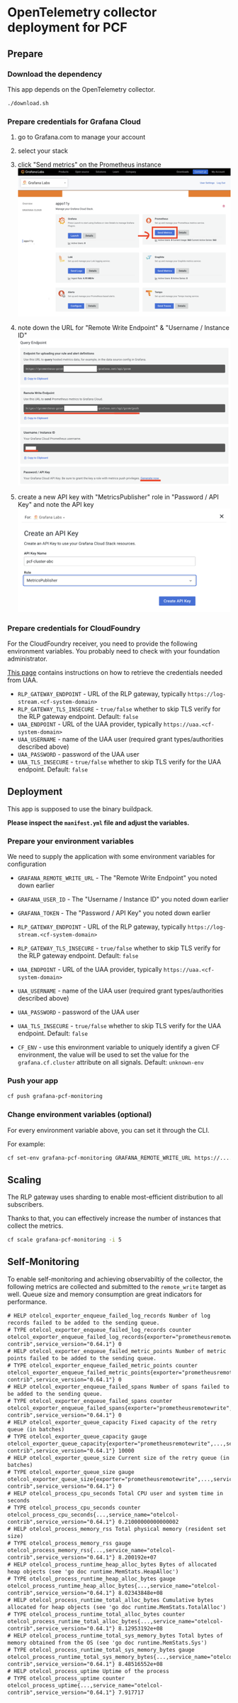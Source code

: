 # OpenTelemetry collector deployment for PCF

## Prepare

### Download the dependency

This app depends on the OpenTelemetry collector.

```bash
./download.sh
```

### Prepare credentials for Grafana Cloud

1. go to Grafana.com to manage your account
2. select your stack
3. click "Send metrics" on the Prometheus instance
![./resources/stack.png](./resources/stack.png)

4. note down the URL for "Remote Write Endpoint" & "Username / Instance ID"
![./resources/prom.png](./resources/prom.png)

5. create a new API key with "MetricsPublisher" role in "Password / API Key" and note the API key
![./resources/stack.png](./resources/apikey.png)

### Prepare credentials for CloudFoundry

For the CloudFoundry receiver, you need to provide the following environment variables. You probably
need to check with your foundation administrator.

[This page](https://github.com/open-telemetry/opentelemetry-collector-contrib/tree/main/receiver/cloudfoundryreceiver#authentication) contains instructions on how to retrieve the credentials needed from UAA.

* `RLP_GATEWAY_ENDPOINT` - URL of the RLP gateway, typically `https://log-stream.<cf-system-domain>`
* `RLP_GATEWAY_TLS_INSECURE` - `true/false` whether to skip TLS verify for the RLP gateway endpoint. Default: `false`
* `UAA_ENDPOINT` - URL of the UAA provider, typically `https://uaa.<cf-system-domain>`
* `UAA_USERNAME` - name of the UAA user (required grant types/authorities described above)
* `UAA_PASSWORD` - password of the UAA user
* `UAA_TLS_INSECURE` - `true/false` whether to skip TLS verify for the UAA endpoint. Default: `false`

## Deployment

This app is supposed to use the binary buildpack.

**Please inspect the `manifest.yml` file and adjust the variables.**

### Prepare your environment variables

We need to supply the application with some environment variables for configuration

* `GRAFANA_REMOTE_WRITE_URL` - The "Remote Write Endpoint" you noted down earlier
* `GRAFANA_USER_ID` - The "Username / Instance ID" you noted down earlier
* `GRAFANA_TOKEN` - The "Password / API Key" you noted down earlier

* `RLP_GATEWAY_ENDPOINT` - URL of the RLP gateway, typically `https://log-stream.<cf-system-domain>`
* `RLP_GATEWAY_TLS_INSECURE` - `true/false` whether to skip TLS verify for the RLP gateway endpoint. Default: `false`
* `UAA_ENDPOINT` - URL of the UAA provider, typically `https://uaa.<cf-system-domain>`
* `UAA_USERNAME` - name of the UAA user (required grant types/authorities described above)
* `UAA_PASSWORD` - password of the UAA user
* `UAA_TLS_INSECURE` - `true/false` whether to skip TLS verify for the UAA endpoint. Default: `false`

* `CF_ENV` - use this environment variable to uniquely identify a given CF environment,
  the value will be used to set the value for the `grafana.cf.cluster` attribute on all signals. Default: `unknown-env`

### Push your app

```bash
cf push grafana-pcf-monitoring
```

### Change environment variables (optional)

For every environment variable above, you can set it through the CLI.

For example:

```bash
cf set-env grafana-pcf-monitoring GRAFANA_REMOTE_WRITE_URL https://...../api/prom/push
```

## Scaling

The RLP gateway uses sharding to enable most-efficient distribution to all subscribers.

Thanks to that, you can effectively increase the number of instances that collect the metrics.

```bash
cf scale grafana-pcf-monitoring -i 5
```

## Self-Monitoring

To enable self-monitoring and achieving observabiltiy of the collector, the following metrics are collected and submitted to
the `remote_write` target as well. Queue size and memory consumption are great indicators for performance.

```prometheus
# HELP otelcol_exporter_enqueue_failed_log_records Number of log records failed to be added to the sending queue.
# TYPE otelcol_exporter_enqueue_failed_log_records counter
otelcol_exporter_enqueue_failed_log_records{exporter="prometheusremotewrite",...,service_name="otelcol-contrib",service_version="0.64.1"} 0
# HELP otelcol_exporter_enqueue_failed_metric_points Number of metric points failed to be added to the sending queue.
# TYPE otelcol_exporter_enqueue_failed_metric_points counter
otelcol_exporter_enqueue_failed_metric_points{exporter="prometheusremotewrite",...,service_name="otelcol-contrib",service_version="0.64.1"} 0
# HELP otelcol_exporter_enqueue_failed_spans Number of spans failed to be added to the sending queue.
# TYPE otelcol_exporter_enqueue_failed_spans counter
otelcol_exporter_enqueue_failed_spans{exporter="prometheusremotewrite",...,service_name="otelcol-contrib",service_version="0.64.1"} 0
# HELP otelcol_exporter_queue_capacity Fixed capacity of the retry queue (in batches)
# TYPE otelcol_exporter_queue_capacity gauge
otelcol_exporter_queue_capacity{exporter="prometheusremotewrite",...,service_name="otelcol-contrib",service_version="0.64.1"} 10000
# HELP otelcol_exporter_queue_size Current size of the retry queue (in batches)
# TYPE otelcol_exporter_queue_size gauge
otelcol_exporter_queue_size{exporter="prometheusremotewrite",...,service_name="otelcol-contrib",service_version="0.64.1"} 0
# HELP otelcol_process_cpu_seconds Total CPU user and system time in seconds
# TYPE otelcol_process_cpu_seconds counter
otelcol_process_cpu_seconds{...,service_name="otelcol-contrib",service_version="0.64.1"} 0.21000000000000002
# HELP otelcol_process_memory_rss Total physical memory (resident set size)
# TYPE otelcol_process_memory_rss gauge
otelcol_process_memory_rss{...,service_name="otelcol-contrib",service_version="0.64.1"} 8.200192e+07
# HELP otelcol_process_runtime_heap_alloc_bytes Bytes of allocated heap objects (see 'go doc runtime.MemStats.HeapAlloc')
# TYPE otelcol_process_runtime_heap_alloc_bytes gauge
otelcol_process_runtime_heap_alloc_bytes{...,service_name="otelcol-contrib",service_version="0.64.1"} 8.02343848e+08
# HELP otelcol_process_runtime_total_alloc_bytes Cumulative bytes allocated for heap objects (see 'go doc runtime.MemStats.TotalAlloc')
# TYPE otelcol_process_runtime_total_alloc_bytes counter
otelcol_process_runtime_total_alloc_bytes{...,service_name="otelcol-contrib",service_version="0.64.1"} 8.12953192e+08
# HELP otelcol_process_runtime_total_sys_memory_bytes Total bytes of memory obtained from the OS (see 'go doc runtime.MemStats.Sys')
# TYPE otelcol_process_runtime_total_sys_memory_bytes gauge
otelcol_process_runtime_total_sys_memory_bytes{...,service_name="otelcol-contrib",service_version="0.64.1"} 8.48516552e+08
# HELP otelcol_process_uptime Uptime of the process
# TYPE otelcol_process_uptime counter
otelcol_process_uptime{...,service_name="otelcol-contrib",service_version="0.64.1"} 7.917717
```
